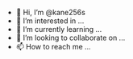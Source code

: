 - 👋 Hi, I’m @kane256s
- 👀 I’m interested in ...
- 🌱 I’m currently learning ...
- 💞️ I’m looking to collaborate on ...
- 📫 How to reach me ...

<!---
kane256s/kane256s is a ✨ special ✨ repository because its `README.md` (this file) appears on your GitHub profile.
You can click the Preview link to take a look at your changes.
--->

